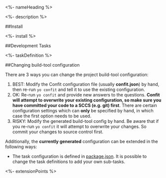 <!--[nameHeading]-->
<%- nameHeading %>

<!--[]-->
<!--[description]-->
<%- description %>

<!--[]-->

##Install

<!--[install]-->
<%- install %>

<!--[]-->

##Development Tasks

<!--[taskDefinition]-->
<%- taskDefinition %>

<!--[]-->

##Changing build-tool configuration

There are 3 ways you can change the project build-tool configuration:

1. BEST: Modify the Confit configuration file (usually **confit.json**) by hand, then re-run `yo confit` and tell it to use the existing configuration.
1. OK: Re-run `yo confit` and provide new answers to the questions. **Confit will attempt to overwrite your existing configuration, so make sure you have committed your code to a SCCS (e.g. git) first**.
  There are certain configuration settings which can **only** be specified by hand, in which case the first option needs to be used.
1. RISKY: Modify the generated build-tool config by hand. Be aware that if you re-run `yo confit` it will attempt to overwrite your changes. So commit your changes to source control first.


Additionally, the **currently generated** configuration can be extended in the following ways:

- The task configuration is defined in [package.json](package.json). It is possible to change the task definitions to add your own sub-tasks.
<!--[extensionPoints]-->
<%- extensionPoints %>

<!--[]-->
